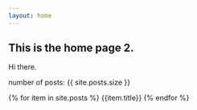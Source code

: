 ```yaml
---
layout: home
---
```


## This is the home page 2.

Hi there.

number of posts: {{ site.posts.size }}

{% for item in site.posts %}
{{item.title}}
{% endfor %}
